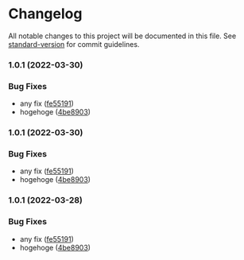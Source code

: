 # Changelog

All notable changes to this project will be documented in this file. See [standard-version](https://github.com/conventional-changelog/standard-version) for commit guidelines.

### 1.0.1 (2022-03-30)


### Bug Fixes

* any fix ([fe55191](https://github.com/tom-256/nx-poc/commit/fe55191bc33f6f42455b17dc189bb46e9f7b5154))
* hogehoge ([4be8903](https://github.com/tom-256/nx-poc/commit/4be890317fa392e456e71172731a5f43dab67702))

### 1.0.1 (2022-03-30)


### Bug Fixes

* any fix ([fe55191](https://github.com/tom-256/nx-poc/commit/fe55191bc33f6f42455b17dc189bb46e9f7b5154))
* hogehoge ([4be8903](https://github.com/tom-256/nx-poc/commit/4be890317fa392e456e71172731a5f43dab67702))

### 1.0.1 (2022-03-28)


### Bug Fixes

* any fix ([fe55191](https://github.com/tom-256/nx-express/commit/fe55191bc33f6f42455b17dc189bb46e9f7b5154))
* hogehoge ([4be8903](https://github.com/tom-256/nx-express/commit/4be890317fa392e456e71172731a5f43dab67702))
